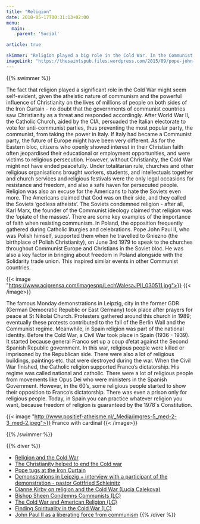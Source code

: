 ```yaml
---
title: "Religion"
date: 2018-05-17T00:31:13+02:00
menu:
  main:
    parent: 'Social'

article: true

skimmer: "Religion played a big role in the Cold War. In the Communist states, churches became the last places where you were allowed to gather and the only free spaces for free communication and thinking. Many religions were suppressed; religious people were often persecuted, put in jail and tortured."
imageLink: "https://thesaintspub.files.wordpress.com/2015/09/pope-john-paul-in-poland1.jpg"
---
```


{{% swimmer %}}

The fact that religion played a significant role in the Cold War might seem self-evident, given the atheistic nature of communism and the powerful influence of Christianity on the lives of millions of people on both sides of the Iron Curtain - no doubt that the governments of communist countries saw Christianity as a threat and responded accordingly. 
After World War II, the Catholic Church, aided by the CIA, persuaded the Italian electorate to vote for anti-communist parties, thus preventing the most popular party, the communist, from taking the power in Italy. If Italy had became a Communist party, the future of Europe might have been very different.
As for the Eastern bloc, citizens who openly showed interest in their Christian faith often jeopardised their educational or employment opportunities, and were victims to religious persecution. However, without Christianity, the Cold War might not have ended peacefully. Under totalitarian rule, churches and other religious organisations brought workers, students, and intellectuals together and church services and religious festivals were the only legal occasions for resistance and freedom, and also a safe haven for persecuted people.
Religion was also an excuse for the Americans to hate the Soviets even more. The Americans claimed that God was on their side, and they called the Soviets ‘godless atheists’. The Soviets condemned religion - after all, Karl Marx, the founder of the Communist ideology claimed that religion was the ‘opiate of the masses’.
There are some key examples of the importance of faith when resisting communism. In Poland, the opposition frequently gathered during Catholic liturgies and celebrations. Pope John Paul II, who was Polish himself, supported them when he travelled to Gniezno (the birthplace of Polish Christianity), on June 3rd 1979 to speak to the churches throughout Communist Europe and Christians in the Soviet bloc. He was also a key factor in bringing about freedom in Poland alongside with the Solidarity trade union. This inspired similar events in other Communist countries. 

{{< image "https://www.aciprensa.com/imagespp/LechWalesaJPII_030511.jpg">}}
{{< /image>}}

The famous Monday demonstrations in Leipzig, city in the former GDR (German Democratic Republic or East Germany) took place after prayers for peace at St Nikolai Church. Protesters gathered around this church in 1989; eventually these protests contributed to the fall of the Berlin Wall and the Communist regime.
Meanwhile, in Spain religion was part of the national identity. Before the Cold War, a Civil War took place in Spain (1936 - 1939). It started because general Franco set up a coup d’etat against the Second Spanish Republic government. In this war, religious people were killed or imprisoned by the Republican side. There were also a lot of religious buildings, paintings etc. that were destroyed during the war.
When the Civil War finished, the Catholic religion supported Franco’s dictatorship. His regime was called national and catholic. There were a lot of religious people from movements like Opus Dei who were ministers in the Spanish Government. However, in the 60’s, some religious people started to show their opposition to  Franco’s  dictatorship. There was even a prison only for religious people. 
Today, in Spain you can practice whatever religion you want, because freedom of religion is guaranteed by the 1978´s Constitution. 

{{< image "http://www.positief-atheisme.nl/_Media/imgres-5_med-2-3_med-2.jpeg">}}
Franco with cardinal
{{< /image>}}

{{% /swimmer %}}

{{% diver %}}
- [Religion and the Cold War](https://www.history.ac.uk/reviews/review/362)
- [The Christianity helped to end the Cold war](https://www.theguardian.com/commentisfree/belief/2009/nov/10/religion-christianity)
- [Pope tugs at the Iron Curtain](https://www.theguardian.com/world/1979/jun/04/catholicism.religion)
- [Demonstrations in Leipzig + interview with a participant of the demonstration - pastor Gottfried Schleinitz](https://www.huffingtonpost.com/john-feffer/the-monday-demonstrations_b_5631922.html?guccounter=1)
- [Dianne Kirby on religion and the Cold War (Lucia Calekova)](https://www.youtube.com/watch?v=Oz2ihowxvTY&app=desktop)
- [Bishop Sheen Condemns Communists (LC)](https://www.youtube.com/watch?v=LVBXzf4eUJg&app=desktop)
- [The Cold War and American Religion (LC)](http://religion.oxfordre.com/view/10.1093/acrefore/9780199340378.001.0001/acrefore-9780199340378-e-398)
- [Finding Spirituality in the Cold War (LC)](https://www.youtube.com/watch?v=tXBHrxpef_0&app=desktop)
- [John Paul II as a liberating force from communism](https://www.youtube.com/watch?v=_4sii5TvE5c)
{{% /diver %}}
